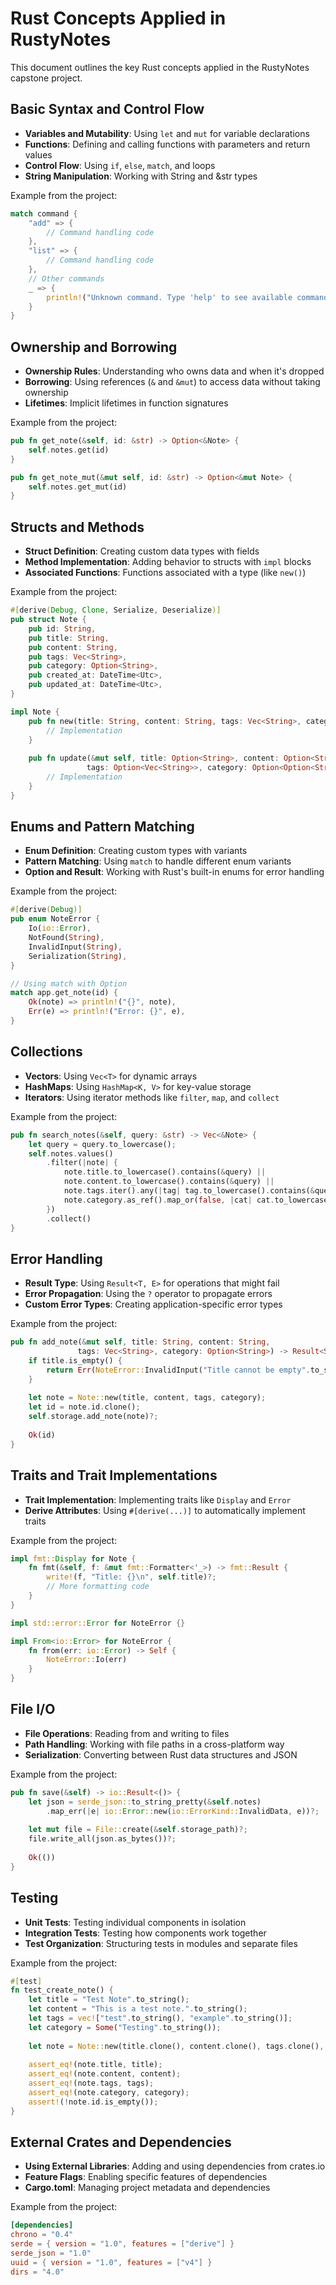 # Rust Concepts Applied in RustyNotes

This document outlines the key Rust concepts applied in the RustyNotes capstone project.

## Basic Syntax and Control Flow

- **Variables and Mutability**: Using `let` and `mut` for variable declarations
- **Functions**: Defining and calling functions with parameters and return values
- **Control Flow**: Using `if`, `else`, `match`, and loops
- **String Manipulation**: Working with String and &str types

Example from the project:
```rust
match command {
    "add" => {
        // Command handling code
    },
    "list" => {
        // Command handling code
    },
    // Other commands
    _ => {
        println!("Unknown command. Type 'help' to see available commands.");
    }
}
```

## Ownership and Borrowing

- **Ownership Rules**: Understanding who owns data and when it's dropped
- **Borrowing**: Using references (`&` and `&mut`) to access data without taking ownership
- **Lifetimes**: Implicit lifetimes in function signatures

Example from the project:
```rust
pub fn get_note(&self, id: &str) -> Option<&Note> {
    self.notes.get(id)
}

pub fn get_note_mut(&mut self, id: &str) -> Option<&mut Note> {
    self.notes.get_mut(id)
}
```

## Structs and Methods

- **Struct Definition**: Creating custom data types with fields
- **Method Implementation**: Adding behavior to structs with `impl` blocks
- **Associated Functions**: Functions associated with a type (like `new()`)

Example from the project:
```rust
#[derive(Debug, Clone, Serialize, Deserialize)]
pub struct Note {
    pub id: String,
    pub title: String,
    pub content: String,
    pub tags: Vec<String>,
    pub category: Option<String>,
    pub created_at: DateTime<Utc>,
    pub updated_at: DateTime<Utc>,
}

impl Note {
    pub fn new(title: String, content: String, tags: Vec<String>, category: Option<String>) -> Self {
        // Implementation
    }
    
    pub fn update(&mut self, title: Option<String>, content: Option<String>, 
                 tags: Option<Vec<String>>, category: Option<Option<String>>) {
        // Implementation
    }
}
```

## Enums and Pattern Matching

- **Enum Definition**: Creating custom types with variants
- **Pattern Matching**: Using `match` to handle different enum variants
- **Option and Result**: Working with Rust's built-in enums for error handling

Example from the project:
```rust
#[derive(Debug)]
pub enum NoteError {
    Io(io::Error),
    NotFound(String),
    InvalidInput(String),
    Serialization(String),
}

// Using match with Option
match app.get_note(id) {
    Ok(note) => println!("{}", note),
    Err(e) => println!("Error: {}", e),
}
```

## Collections

- **Vectors**: Using `Vec<T>` for dynamic arrays
- **HashMaps**: Using `HashMap<K, V>` for key-value storage
- **Iterators**: Using iterator methods like `filter`, `map`, and `collect`

Example from the project:
```rust
pub fn search_notes(&self, query: &str) -> Vec<&Note> {
    let query = query.to_lowercase();
    self.notes.values()
        .filter(|note| {
            note.title.to_lowercase().contains(&query) || 
            note.content.to_lowercase().contains(&query) ||
            note.tags.iter().any(|tag| tag.to_lowercase().contains(&query)) ||
            note.category.as_ref().map_or(false, |cat| cat.to_lowercase().contains(&query))
        })
        .collect()
}
```

## Error Handling

- **Result Type**: Using `Result<T, E>` for operations that might fail
- **Error Propagation**: Using the `?` operator to propagate errors
- **Custom Error Types**: Creating application-specific error types

Example from the project:
```rust
pub fn add_note(&mut self, title: String, content: String, 
               tags: Vec<String>, category: Option<String>) -> Result<String, NoteError> {
    if title.is_empty() {
        return Err(NoteError::InvalidInput("Title cannot be empty".to_string()));
    }
    
    let note = Note::new(title, content, tags, category);
    let id = note.id.clone();
    self.storage.add_note(note)?;
    
    Ok(id)
}
```

## Traits and Trait Implementations

- **Trait Implementation**: Implementing traits like `Display` and `Error`
- **Derive Attributes**: Using `#[derive(...)]` to automatically implement traits

Example from the project:
```rust
impl fmt::Display for Note {
    fn fmt(&self, f: &mut fmt::Formatter<'_>) -> fmt::Result {
        write!(f, "Title: {}\n", self.title)?;
        // More formatting code
    }
}

impl std::error::Error for NoteError {}

impl From<io::Error> for NoteError {
    fn from(err: io::Error) -> Self {
        NoteError::Io(err)
    }
}
```

## File I/O

- **File Operations**: Reading from and writing to files
- **Path Handling**: Working with file paths in a cross-platform way
- **Serialization**: Converting between Rust data structures and JSON

Example from the project:
```rust
pub fn save(&self) -> io::Result<()> {
    let json = serde_json::to_string_pretty(&self.notes)
        .map_err(|e| io::Error::new(io::ErrorKind::InvalidData, e))?;
        
    let mut file = File::create(&self.storage_path)?;
    file.write_all(json.as_bytes())?;
    
    Ok(())
}
```

## Testing

- **Unit Tests**: Testing individual components in isolation
- **Integration Tests**: Testing how components work together
- **Test Organization**: Structuring tests in modules and separate files

Example from the project:
```rust
#[test]
fn test_create_note() {
    let title = "Test Note".to_string();
    let content = "This is a test note.".to_string();
    let tags = vec!["test".to_string(), "example".to_string()];
    let category = Some("Testing".to_string());
    
    let note = Note::new(title.clone(), content.clone(), tags.clone(), category.clone());
    
    assert_eq!(note.title, title);
    assert_eq!(note.content, content);
    assert_eq!(note.tags, tags);
    assert_eq!(note.category, category);
    assert!(!note.id.is_empty());
}
```

## External Crates and Dependencies

- **Using External Libraries**: Adding and using dependencies from crates.io
- **Feature Flags**: Enabling specific features of dependencies
- **Cargo.toml**: Managing project metadata and dependencies

Example from the project:
```toml
[dependencies]
chrono = "0.4"
serde = { version = "1.0", features = ["derive"] }
serde_json = "1.0"
uuid = { version = "1.0", features = ["v4"] }
dirs = "4.0"
```